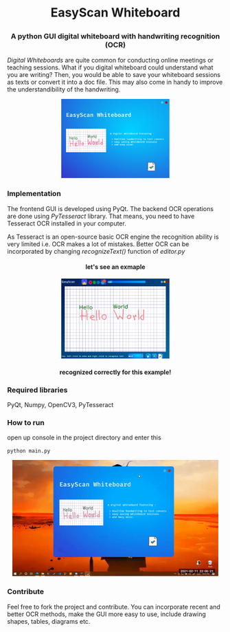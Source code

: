 <h1 align="center">
<p>EasyScan Whiteboard
</h1>
<h3 align="center">
<p>A python GUI digital whiteboard with handwriting recognition (OCR)
</h3>

*Digital Whiteboards* are quite common for conducting online meetings or teaching sessions. What if you digital whiteboard could understand what you are writing? Then, you would be able to save your whiteboard sessions as texts or convert it into a doc file. This may also come in handy to improve the understandibility of the handwriting. 

<p align="center">
 <img alt="cover" src="https://github.com/Zedd1558/EasyScan-OCR-Whiteboard/blob/master/demo/cover.jpg" height="50%" width="50%">
</p>


### Implementation
The frontend GUI is developed using PyQt. The backend OCR operations are done using *PyTesseract* library. That means, you need to have Tesseract OCR installed in your computer. 

As Tesseract is an open-source basic OCR engine the recognition ability is very limited i.e. OCR makes a lot of mistakes. Better OCR can be incorporated by changing *recognizeText()* function of *editor.py*

<h4 align="center">
<p>let's see an exmaple
</h4>
<p align="center">
 <img alt="editing" src="https://github.com/Zedd1558/EasyScan-OCR-Whiteboard/blob/master/demo/editpage.jpg" height="50%" width="50%">
</p>
<h4 align="center">
<p>recognized correctly for this example!
</h4>

### Required libraries
PyQt, Numpy, OpenCV3, PyTesseract

### How to run
open up console in the project directory and enter this 
```
python main.py
```
<p align="center">
 <img alt="editing" src="https://github.com/Zedd1558/EasyScan-OCR-Whiteboard/blob/master/demo/demo3.gif">
</p>


### Contribute
Feel free to fork the project and contribute. You can incorporate recent and better OCR methods, make the GUI more easy to use, include drawing shapes, tables, diagrams etc.

